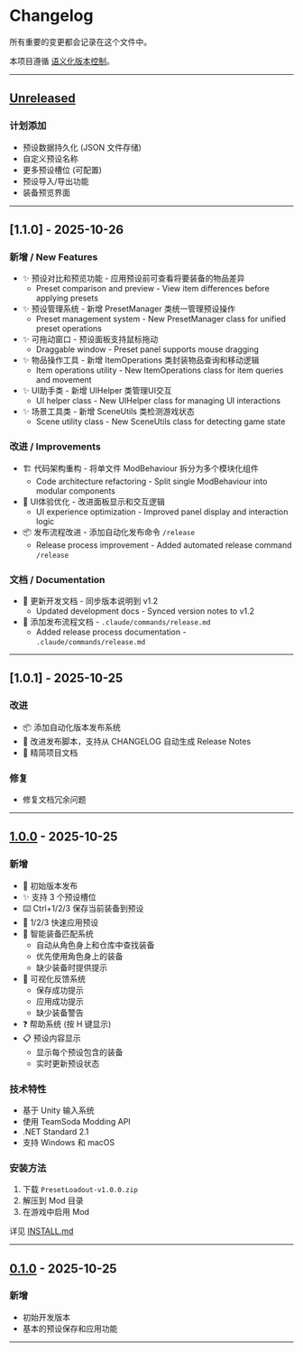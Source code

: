 # Changelog

所有重要的变更都会记录在这个文件中。

本项目遵循 [语义化版本控制](https://semver.org/lang/zh-CN/)。

---

## [Unreleased]

### 计划添加
- 预设数据持久化 (JSON 文件存储)
- 自定义预设名称
- 更多预设槽位 (可配置)
- 预设导入/导出功能
- 装备预览界面

---

## [1.1.0] - 2025-10-26

### 新增 / New Features
- ✨ 预设对比和预览功能 - 应用预设前可查看将要装备的物品差异
  - Preset comparison and preview - View item differences before applying presets
- ✨ 预设管理系统 - 新增 PresetManager 类统一管理预设操作
  - Preset management system - New PresetManager class for unified preset operations
- ✨ 可拖动窗口 - 预设面板支持鼠标拖动
  - Draggable window - Preset panel supports mouse dragging
- ✨ 物品操作工具 - 新增 ItemOperations 类封装物品查询和移动逻辑
  - Item operations utility - New ItemOperations class for item queries and movement
- ✨ UI助手类 - 新增 UIHelper 类管理UI交互
  - UI helper class - New UIHelper class for managing UI interactions
- ✨ 场景工具类 - 新增 SceneUtils 类检测游戏状态
  - Scene utility class - New SceneUtils class for detecting game state

### 改进 / Improvements
- 🏗️ 代码架构重构 - 将单文件 ModBehaviour 拆分为多个模块化组件
  - Code architecture refactoring - Split single ModBehaviour into modular components
- 🎨 UI体验优化 - 改进面板显示和交互逻辑
  - UI experience optimization - Improved panel display and interaction logic
- 📦 发布流程改进 - 添加自动化发布命令 `/release`
  - Release process improvement - Added automated release command `/release`

### 文档 / Documentation
- 📝 更新开发文档 - 同步版本说明到 v1.2
  - Updated development docs - Synced version notes to v1.2
- 📝 添加发布流程文档 - `.claude/commands/release.md`
  - Added release process documentation - `.claude/commands/release.md`

---

## [1.0.1] - 2025-10-25

### 改进
- 📦 添加自动化版本发布系统
- 🔧 改进发布脚本，支持从 CHANGELOG 自动生成 Release Notes
- 📝 精简项目文档

### 修复
- 修复文档冗余问题

---

## [1.0.0] - 2025-10-25

### 新增
- 🎉 初始版本发布
- ✨ 支持 3 个预设槽位
- ⌨️ Ctrl+1/2/3 保存当前装备到预设
- 🚀 1/2/3 快速应用预设
- 🎯 智能装备匹配系统
  - 自动从角色身上和仓库中查找装备
  - 优先使用角色身上的装备
  - 缺少装备时提供提示
- 💬 可视化反馈系统
  - 保存成功提示
  - 应用成功提示
  - 缺少装备警告
- ❓ 帮助系统 (按 H 键显示)
- 📋 预设内容显示
  - 显示每个预设包含的装备
  - 实时更新预设状态

### 技术特性
- 基于 Unity 输入系统
- 使用 TeamSoda Modding API
- .NET Standard 2.1
- 支持 Windows 和 macOS

### 安装方法
1. 下载 `PresetLoadout-v1.0.0.zip`
2. 解压到 Mod 目录
3. 在游戏中启用 Mod

详见 [INSTALL.md](https://github.com/Sma1lboy/duckov-preset-loadout/blob/main/INSTALL.md)

---

## [0.1.0] - 2025-10-25

### 新增
- 初始开发版本
- 基本的预设保存和应用功能

---

[Unreleased]: https://github.com/Sma1lboy/duckov-preset-loadout/compare/v1.0.0...HEAD
[1.0.0]: https://github.com/Sma1lboy/duckov-preset-loadout/releases/tag/v1.0.0
[0.1.0]: https://github.com/Sma1lboy/duckov-preset-loadout/releases/tag/v0.1.0
